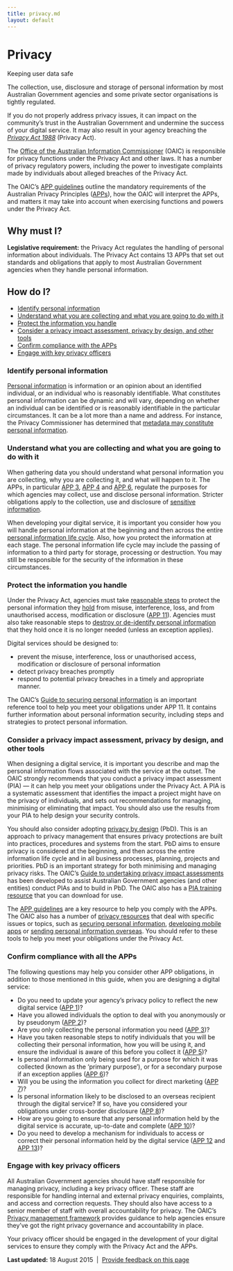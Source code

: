 ```yaml
---
title: privacy.md
layout: default
---
```

Privacy
=======

Keeping user data safe

The collection, use, disclosure and storage of personal information by most Australian Government agencies and some private sector organisations is tightly regulated.

If you do not properly address privacy issues, it can impact on the community’s trust in the Australian Government and undermine the success of your digital service. It may also result in your agency breaching the *[Privacy Act 1988](https://www.comlaw.gov.au/Details/C2015C00279)* (Privacy Act).

The [Office of the Australian Information Commissioner](http://www.oaic.gov.au/) (OAIC) is responsible for privacy functions under the Privacy Act and other laws. It has a number of privacy regulatory powers, including the power to investigate complaints made by individuals about alleged breaches of the Privacy Act.

The OAIC’s [APP guidelines](http://www.oaic.gov.au/privacy/applying-privacy-law/app-guidelines/) outline the mandatory requirements of the Australian Privacy Principles ([APPs](https://www.comlaw.gov.au/Details/C2015C00089/Html/Text#_Toc414890137)), how the OAIC will interpret the APPs, and matters it may take into account when exercising functions and powers under the Privacy Act.

Why must I?
-----------

**Legislative requirement:** the Privacy Act regulates the handling of personal information about individuals. The Privacy Act contains 13 APPs that set out standards and obligations that apply to most Australian Government agencies when they handle personal information.

How do I?
---------

-   [Identify personal information](privacy.md#identify)
-   [Understand what you are collecting and what you are going to do with it](privacy.md#understand)
-   [Protect the information you handle](privacy.md#protect)
-   [Consider a privacy impact assessment, privacy by design, and other tools](privacy.md#consider)
-   [Confirm compliance with the APPs](privacy.md#confirm)
-   [Engage with key privacy officers](privacy.md#engage)

### Identify personal information

[Personal information](http://www.oaic.gov.au/privacy/applying-privacy-law/app-guidelines/chapter-b-key-concepts#personal-information) is information or an opinion about an identified individual, or an individual who is reasonably identifiable. What constitutes personal information can be dynamic and will vary, depending on whether an individual can be identified or is reasonably identifiable in the particular circumstances. It can be a lot more than a name and address. For instance, the Privacy Commissioner has determined that [metadata may constitute personal information](http://www.austlii.edu.au/au/cases/cth/AICmr/2015/35.html).

### Understand what you are collecting and what you are going to do with it

When gathering data you should understand what personal information you are collecting, why you are collecting it, and what will happen to it. The APPs, in particular [APP 3](http://www.oaic.gov.au/privacy/applying-privacy-law/app-guidelines/chapter-3-app-3-collection-of-solicited-personal-information), [APP 4](http://www.oaic.gov.au/privacy/applying-privacy-law/app-guidelines/chapter-4-app-4-dealing-with-unsolicited-personal-information) and [APP 6](http://www.oaic.gov.au/privacy/applying-privacy-law/app-guidelines/chapter-6-app-6-use-or-disclosure-of-personal-information), regulate the purposes for which agencies may collect, use and disclose personal information. Stricter obligations apply to the collection, use and disclosure of [sensitive information](http://www.oaic.gov.au/privacy/applying-privacy-law/app-guidelines/chapter-b-key-concepts#sensitive-information).

When developing your digital service, it is important you consider how you will handle personal information at the beginning and then across the entire [personal information life cycle](http://www.oaic.gov.au/privacy/privacy-resources/privacy-guides/guide-to-securing-personal-information#the-information-lifecycle). Also, how you protect the information at each stage. The personal information life cycle may include the passing of information to a third party for storage, processing or destruction. You may still be responsible for the security of the information in these circumstances.

### Protect the information you handle

Under the Privacy Act, agencies must take [reasonable steps](http://www.oaic.gov.au/privacy/applying-privacy-law/app-guidelines/chapter-b-key-concepts#reasonable-steps) to protect the personal information they [hold](http://www.oaic.gov.au/privacy/applying-privacy-law/app-guidelines/chapter-b-key-concepts#holds) from misuse, interference, loss, and from unauthorised access, modification or disclosure ([APP 11](http://www.oaic.gov.au/privacy/applying-privacy-law/app-guidelines/chapter-11-app-11-security-of-personal-information)). Agencies must also take reasonable steps to [destroy or de-identify personal information](http://www.oaic.gov.au/privacy/privacy-resources/privacy-guides/guide-to-securing-personal-information#destruction-or-deidentification-of-personal-information) that they hold once it is no longer needed (unless an exception applies).

Digital services should be designed to:

-   prevent the misuse, interference, loss or unauthorised access, modification or disclosure of personal information
-   detect privacy breaches promptly
-   respond to potential privacy breaches in a timely and appropriate manner.

The OAIC’s [Guide to securing personal information](http://www.oaic.gov.au/privacy/privacy-resources/privacy-guides/guide-to-securing-personal-information) is an important reference tool to help you meet your obligations under APP 11. It contains further information about personal information security, including steps and strategies to protect personal information.

### Consider a privacy impact assessment, privacy by design, and other tools

When designing a digital service, it is important you describe and map the personal information flows associated with the service at the outset. The OAIC strongly recommends that you conduct a privacy impact assessment (PIA) — it can help you meet your obligations under the Privacy Act. A PIA is a systematic assessment that identifies the impact a project might have on the privacy of individuals, and sets out recommendations for managing, minimising or eliminating that impact. You should also use the results from your PIA to help design your security controls.

You should also consider adopting [privacy by design](http://www.oaic.gov.au/privacy/privacy-topics/privacy-by-design-pbd/) (PbD). This is an approach to privacy management that ensures privacy protections are built into practices, procedures and systems from the start. PbD aims to ensure privacy is considered at the beginning, and then across the entire information life cycle and in all business processes, planning, projects and priorities. PbD is an important strategy for both minimising and managing privacy risks. The OAIC’s [Guide to undertaking privacy impact assessments](http://www.oaic.gov.au/privacy/privacy-resources/privacy-guides/guide-to-undertaking-privacy-impact-assessments) has been developed to assist Australian Government agencies (and other entities) conduct PIAs and to build in PbD. The OAIC also has a [PIA training resource](http://www.oaic.gov.au/privacy/privacy-resources/training-resources/privacy-impact-assessment-pia-workshop-slides) that you can download for use.

The [APP guidelines](http://www.oaic.gov.au/privacy/applying-privacy-law/app-guidelines/) are a key resource to help you comply with the APPs. The OAIC also has a number of [privacy resources](http://www.oaic.gov.au/privacy/privacy-resources/all/) that deal with specific issues or topics, such as [securing personal information](http://www.oaic.gov.au/privacy/privacy-resources/privacy-guides/guide-to-securing-personal-information), [developing mobile apps](http://www.oaic.gov.au/privacy/privacy-resources/privacy-guides/guide-for-mobile-app-developers) or [sending personal information overseas](http://www.oaic.gov.au/privacy/privacy-resources/privacy-agency-resources/privacy-agency-resource-4-sending-personal-information-overseas). You should refer to these tools to help you meet your obligations under the Privacy Act.

### Confirm compliance with all the APPs

The following questions may help you consider other APP obligations, in addition to those mentioned in this guide, when you are designing a digital service:

-   Do you need to update your agency’s privacy policy to reflect the new digital service ([APP 1](http://www.oaic.gov.au/privacy/applying-privacy-law/app-guidelines/chapter-1-app-1-open-and-transparent-management-of-personal-information))?
-   Have you allowed individuals the option to deal with you anonymously or by pseudonym ([APP 2](http://www.oaic.gov.au/privacy/applying-privacy-law/app-guidelines/chapter-2-app-2-anonymity-and-pseudonymity))?
-   Are you only collecting the personal information you need ([APP 3](http://www.oaic.gov.au/privacy/applying-privacy-law/app-guidelines/chapter-3-app-3-collection-of-solicited-personal-information))?
-   Have you taken reasonable steps to notify individuals that you will be collecting their personal information, how you will be using it, and ensure the individual is aware of this before you collect it ([APP 5](http://www.oaic.gov.au/privacy/applying-privacy-law/app-guidelines/chapter-5-app-5-notification-of-the-collection-of-personal-information))?
-   Is personal information only being used for a purpose for which it was collected (known as the ‘primary purpose’), or for a secondary purpose if an exception applies ([APP 6](http://www.oaic.gov.au/privacy/applying-privacy-law/app-guidelines/chapter-6-app-6-use-or-disclosure-of-personal-information))?
-   Will you be using the information you collect for direct marketing ([APP 7](http://www.oaic.gov.au/privacy/applying-privacy-law/app-guidelines/chapter-7-app-7-direct-marketing))?
-   Is personal information likely to be disclosed to an overseas recipient through the digital service? If so, have you considered your obligations under cross-border disclosure ([APP 8](http://www.oaic.gov.au/privacy/applying-privacy-law/app-guidelines/chapter-8-app-8-cross-border-disclosure-of-personal-information))?
-   How are you going to ensure that any personal information held by the digital service is accurate, up-to-date and complete ([APP 10](http://www.oaic.gov.au/privacy/applying-privacy-law/app-guidelines/chapter-10-app-10-quality-of-personal-information))?
-   Do you need to develop a mechanism for individuals to access or correct their personal information held by the digital service ([APP 12](http://www.oaic.gov.au/privacy/applying-privacy-law/app-guidelines/chapter-12-app-12-access-to-personal-information) and [APP 13](http://www.oaic.gov.au/privacy/applying-privacy-law/app-guidelines/chapter-13-app-13-correction-of-personal-information))?

### Engage with key privacy officers

All Australian Government agencies should have staff responsible for managing privacy, including a key privacy officer. These staff are responsible for handling internal and external privacy enquiries, complaints, and access and correction requests. They should also have access to a senior member of staff with overall accountability for privacy. The OAIC’s [Privacy management framework](http://www.oaic.gov.au/privacy/privacy-resources/privacy-guides/privacy-management-framework) provides guidance to help agencies ensure they’ve got the right privacy governance and accountability in place.

Your privacy officer should be engaged in the development of your digital services to ensure they comply with the Privacy Act and the APPs.

**Last updated:** 18 August 2015  |  [Provide feedback on this page](../feedback%3Furl_from=ToolsandSystems%252FPrivacyRequirements.html)

 


